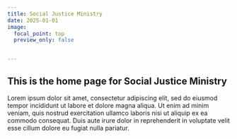 ```yaml
---
title: Social Justice Ministry
date: 2025-01-01
image:
  focal_point: top
  preview_only: false


---
```


## This is the home page for Social Justice Ministry

Lorem ipsum dolor sit amet, consectetur adipiscing elit, sed do eiusmod tempor incididunt ut labore et dolore magna aliqua. Ut enim ad minim veniam, quis nostrud exercitation ullamco laboris nisi ut aliquip ex ea commodo consequat. Duis aute irure dolor in reprehenderit in voluptate velit esse cillum dolore eu fugiat nulla pariatur.